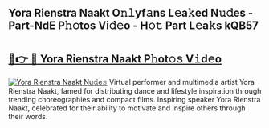 ## Yora Rienstra Naakt O𝚗𝚕yf𝚊ns L𝚎a𝚔ed N𝚞𝚍es - Part-NdE P𝚑𝚘tos Vi𝚍𝚎o - H𝚘𝚝 Part L𝚎a𝚔s kQB57

# <h2><a href="http://kf1bha.oniu.top/?m=Yora+Rienstra+Naakt">🔗👉 🔴 Yora Rienstra Naakt P𝚑ot𝚘𝚜 V𝚒d𝚎o</a></h2>

[![Yora Rienstra Naakt Nu𝚍e𝚜](https://i.imgur.com/0qMVB7G.gif)](http://kf1bha.oniu.top/?m=Yora+Rienstra+Naakt)
Virtual performer and multimedia artist Yora Rienstra Naakt, famed for distributing dance and lifestyle inspiration through trending choreographies and compact films. Inspiring speaker Yora Rienstra Naakt, celebrated for their ability to motivate and inspire others through their words.  
